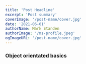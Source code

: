 ```yaml
---
title: 'Post Headline'
excerpt: 'Post summary'
coverImage: '/post-name/cover.jpg'
date: '2021-06-01'
authorName: Mark Standen
authorImage: '/ms-profile.jpeg'
ogImageURL: '/post-name/cover.jpg'
---
```


### Object orientated basics

```jsx

```
